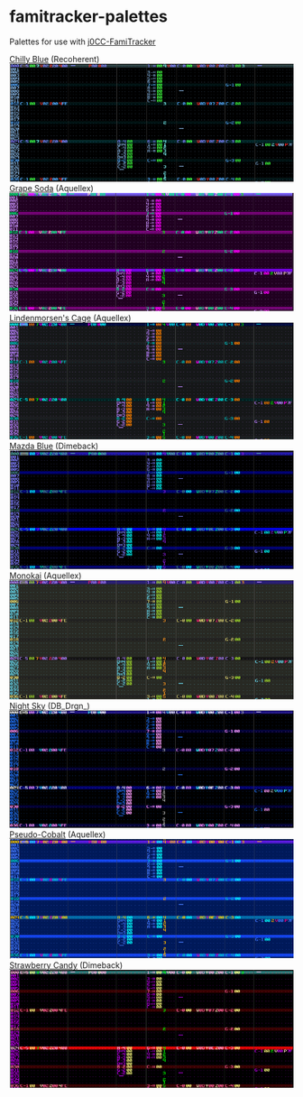 # famitracker-palettes
Palettes for use with <a href="https://github.com/jimbo1qaz/j0CC-FamiTracker/releases" target="_blank">j0CC-FamiTracker</a><br />

[Chilly Blue](https://github.com/psgcabal/lsdpals/raw/master/lsdpal/Chilly%20Blue.txt) (Recoherent)<br />![Chilly Blue](Chilly%20Blue.png)<br />
[Grape Soda](https://github.com/psgcabal/lsdpals/raw/master/lsdpal/Grape%20Soda.txt) (Aquellex)<br />![Grape Soda](Grape%20Soda.png)<br />
[Lindenmorsen's Cage](https://github.com/psgcabal/lsdpals/raw/master/lsdpal/Lindenmorsen's%20Cage.txt) (Aquellex)<br />![Lindenmorsen's Cage](Lindenmorsen's%20Cage.png)<br />
[Mazda Blue](https://github.com/psgcabal/lsdpals/raw/master/lsdpal/Mazda%20Blue.txt) (Dimeback)<br />![Mazda Blue](Mazda%20Blue.png)<br />
[Monokai](https://github.com/psgcabal/lsdpals/raw/master/lsdpal/Monokai.txt) (Aquellex)<br />![Monokai](Monokai.png)<br />
[Night Sky](https://github.com/psgcabal/lsdpals/raw/master/lsdpal/Deathro.txt) (DB_Drgn_)<br />![Night Sky](Deathro.png)<br />
[Pseudo-Cobalt](https://github.com/psgcabal/lsdpals/raw/master/lsdpal/Pseudo-Cobalt.txt) (Aquellex)<br />![Pseudo-Cobalt](Pseudo-Cobalt.png)<br />
[Strawberry Candy](https://github.com/psgcabal/lsdpals/raw/master/lsdpal/Strawberry%20Candy.txt) (Dimeback)<br />![Strawberry Candy](Strawberry%20Candy.png)<br />
